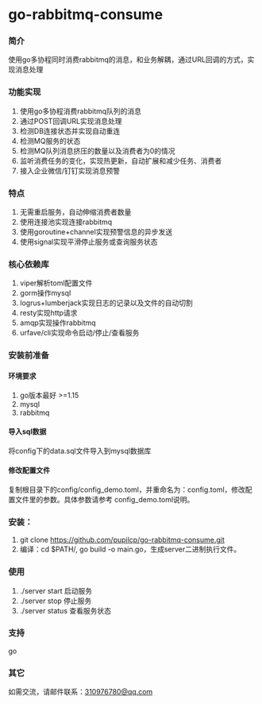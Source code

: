 # go-rabbitmq-consume
### 简介
使用go多协程同时消费rabbitmq的消息，和业务解耦，通过URL回调的方式，实现消息处理

### 功能实现
1. 使用go多协程消费rabbitmq队列的消息
2. 通过POST回调URL实现消息处理
3. 检测DB连接状态并实现自动重连
4. 检测MQ服务的状态
5. 检测MQ队列消息挤压的数量以及消费者为0的情况
6. 监听消费任务的变化，实现热更新，自动扩展和减少任务、消费者
7. 接入企业微信/钉钉实现消息预警

### 特点
1. 无需重启服务，自动伸缩消费者数量
2. 使用连接池实现连接rabbitmq
3. 使用goroutine+channel实现预警信息的异步发送
4. 使用signal实现平滑停止服务或查询服务状态

### 核心依赖库
1. viper解析toml配置文件
2. gorm操作mysql
3. logrus+lumberjack实现日志的记录以及文件的自动切割
4. resty实现http请求
5. amqp实现操作rabbitmq
6. urfave/cli实现命令启动/停止/查看服务

### 安装前准备
#### 环境要求
1. go版本最好 >=1.15
2. mysql
3. rabbitmq

#### 导入sql数据
将config下的data.sql文件导入到mysql数据库

#### 修改配置文件
复制根目录下的config/config_demo.toml，并重命名为：config.toml，修改配置文件里的参数。具体参数请参考
config_demo.toml说明。

### 安装：
1. git clone https://github.com/pupilcp/go-rabbitmq-consume.git
2. 编译：cd $PATH/, go build -o main.go，生成server二进制执行文件。

### 使用
1. ./server start 启动服务
2. ./server stop 停止服务
3. ./server status 查看服务状态

### 支持
go

### 其它
如需交流，请邮件联系：310976780@qq.com